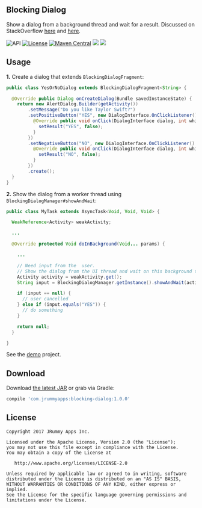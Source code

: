 ## Blocking Dialog

Show a dialog from a background thread and wait for a result. Discussed on StackOverflow [here](http://stackoverflow.com/q/4381296/1048340) and [here](http://stackoverflow.com/q/2028697/1048340).

<img src="https://img.shields.io/badge/API-11%2B-blue.svg?style=flat" alt="API" />
<a target="_blank" href="LICENSE.txt"><img src="http://img.shields.io/:license-apache-blue.svg" alt="License" /></a>
<a target="_blank" href="https://maven-badges.herokuapp.com/maven-central/com.jrummyapps/blocking-dialog"><img src="https://maven-badges.herokuapp.com/maven-central/com.jrummyapps/blocking-dialog/badge.svg" alt="Maven Central" /></a>
<img src="https://img.shields.io/badge/methods-20-e91e63.svg" />
<a target="_blank" href="https://twitter.com/jrummyapps"><img src="https://img.shields.io/twitter/follow/jrummyapps.svg?style=social" /></a>

## Usage

**1.** Create a dialog that extends `BlockingDialogFragment`:

```java
public class YesOrNoDialog extends BlockingDialogFragment<String> {

  @Override public Dialog onCreateDialog(Bundle savedInstanceState) {
    return new AlertDialog.Builder(getActivity())
        .setMessage("Do you like Taylor Swift?")
        .setPositiveButton("YES", new DialogInterface.OnClickListener() {
          @Override public void onClick(DialogInterface dialog, int which) {
            setResult("YES", false);
          }
        })
        .setNegativeButton("NO", new DialogInterface.OnClickListener() {
          @Override public void onClick(DialogInterface dialog, int which) {
            setResult("NO", false);
          }
        })
        .create();
  }
}
```

**2.** Show the dialog from a worker thread using `BlockingDialogManager#showAndWait`:

```java
public class MyTask extends AsyncTask<Void, Void, Void> {

  WeakReference<Activity> weakActivity;

  ...

  @Override protected Void doInBackground(Void... params) {

    ...

    // Need input from the  user.
    // Show the dialog from the UI thread and wait on this background thread for a result
    Activity activity = weakActivity.get();
    String input = BlockingDialogManager.getInstance().showAndWait(activity, new YesOrNoDialog());

    if (input == null) {
      // user cancelled
    } else if (input.equals("YES")) {
      // do something
    }

    return null;
  }

}
```

See the [demo](demo) project.

## Download

Download [the latest JAR](https://repo1.maven.org/maven2/com/jrummyapps/blocking-dialog/1.0.0/blocking-dialog-1.0.0.jar) or grab via Gradle:

```groovy
compile 'com.jrummyapps:blocking-dialog:1.0.0'
```

## License

    Copyright 2017 JRummy Apps Inc.

    Licensed under the Apache License, Version 2.0 (the "License");
    you may not use this file except in compliance with the License.
    You may obtain a copy of the License at

       http://www.apache.org/licenses/LICENSE-2.0

    Unless required by applicable law or agreed to in writing, software
    distributed under the License is distributed on an "AS IS" BASIS,
    WITHOUT WARRANTIES OR CONDITIONS OF ANY KIND, either express or implied.
    See the License for the specific language governing permissions and
    limitations under the License.

